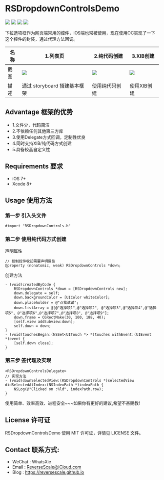 # RSDropdownControlsDemo

![](https://img.shields.io/badge/platform-iOS-red.svg) ![](https://img.shields.io/badge/language-Objective--C-orange.svg) ![](https://img.shields.io/badge/download-1.5MB-brightgreen.svg
) ![](https://img.shields.io/badge/license-MIT%20License-brightgreen.svg) 

下拉选项框作为网页端常用的控件，iOS端也常被使用，现在使用OC实现了一下这个控件的封装，通过代理方法回调。

| 名称 |1.列表页 |2.纯代码创建 |3.XIB创建|
| ------------- | ------------- | ------------- | ------------- |
| 截图 | ![](http://og1yl0w9z.bkt.clouddn.com/17-7-11/65983822.jpg) | ![](http://og1yl0w9z.bkt.clouddn.com/17-7-11/60232326.jpg) | ![](http://og1yl0w9z.bkt.clouddn.com/17-7-11/68725393.jpg) |
| 描述 | 通过 storyboard 搭建基本框架 | 使用纯代码创建 | 使用XIB创建 |

## Advantage 框架的优势
* 1.文件少，代码简洁
* 2.不依赖任何其他第三方库
* 3.使用Delegate方式回调，定制性优良
* 4.同时支持XIB/纯代码方式创建
* 5.具备较高自定义性

## Requirements 要求
* iOS 7+
* Xcode 8+


## Usage 使用方法
### 第一步 引入头文件
```
#import "RSDropdownControls.h"
```
### 第二步 使用纯代码方式创建
声明属性
```
// 控制控件收起需要声明属性
@property (nonatomic, weak) RSDropdownControls *down;
```
创建方法
```
- (void)createdByCode {
    RSDropdownControls *down = [RSDropdownControls new];
    down.delegate = self;
    down.backgroundColor = [UIColor whiteColor];
    down.placeholder = @"点我试试";
    down.listArray = @[@"选择项1",@"选择项2", @"选择项3",@"选择项4",@"选择项5", @"选择项6",@"选择项7",@"选择项8", @"选择项9"];
    down.frame = CGRectMake(30, 100, 188, 40);
    [self.view addSubview:down];
    self.down = down;
}
- (void)touchesBegan:(NSSet<UITouch *> *)touches withEvent:(UIEvent *)event {
    [self.down close];
}
```
### 第三步 签代理及实现
```
<RSDropdownControlsDelegate>
// 实现方法
- (void)downSelectedView:(RSDropdownControls *)selectedView didSelectedAtIndex:(NSIndexPath *)indexPath {
    NSLog(@"Clicked on :%ld", indexPath.row);
}
```

使用简单、效率高效、进程安全~~~如果你有更好的建议,希望不吝赐教!


## License 许可证
RSDropdownControlsDemo 使用 MIT 许可证，详情见 LICENSE 文件。


## Contact 联系方式:
* WeChat : WhatsXie
* Email : ReverseScale@iCloud.com
* Blog : https://reversescale.github.io
